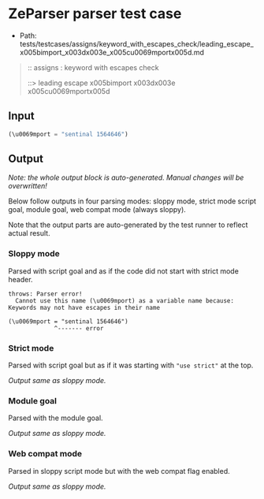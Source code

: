 # ZeParser parser test case

- Path: tests/testcases/assigns/keyword_with_escapes_check/leading_escape_x005bimport_x003dx003e_x005cu0069mportx005d.md

> :: assigns : keyword with escapes check
>
> ::> leading escape x005bimport x003dx003e x005cu0069mportx005d

## Input

`````js
(\u0069mport = "sentinal 1564646")
`````

## Output

_Note: the whole output block is auto-generated. Manual changes will be overwritten!_

Below follow outputs in four parsing modes: sloppy mode, strict mode script goal, module goal, web compat mode (always sloppy).

Note that the output parts are auto-generated by the test runner to reflect actual result.

### Sloppy mode

Parsed with script goal and as if the code did not start with strict mode header.

`````
throws: Parser error!
  Cannot use this name (\u0069mport) as a variable name because: Keywords may not have escapes in their name

(\u0069mport = "sentinal 1564646")
             ^------- error
`````

### Strict mode

Parsed with script goal but as if it was starting with `"use strict"` at the top.

_Output same as sloppy mode._

### Module goal

Parsed with the module goal.

_Output same as sloppy mode._

### Web compat mode

Parsed in sloppy script mode but with the web compat flag enabled.

_Output same as sloppy mode._
